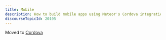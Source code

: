 ```yaml
---
title: Mobile
description: How to build mobile apps using Meteor's Cordova integration.
discourseTopicId: 20195
---
```


Moved to [Cordova](/cordova)
